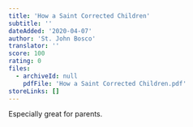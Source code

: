 ```yaml
---
title: 'How a Saint Corrected Children'
subtitle: ''
dateAdded: '2020-04-07'
author: 'St. John Bosco'
translator: ''
score: 100
rating: 0
files:
  - archiveId: null
    pdfFile: 'How a Saint Corrected Children.pdf'
storeLinks: []
---
```


Especially great for parents.